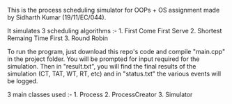 This is the process scheduling simulator for OOPs + OS assignment made by Sidharth Kumar (19/11/EC/044). 

It simulates 3 scheduling algorithms :-
    1. First Come First Serve
    2. Shortest Remaing Time First
    3. Round Robin

To run the program, just download this repo's code and compile "main.cpp" in the project folder. You will be prompted for input required for the simulation. Then in "result.txt", you will find the final results of the simulation (CT, TAT, WT, RT, etc) and in "status.txt" the various events will be logged.

3 main classes used :- 
    1. Process
    2. ProcessCreator
    3. Simulator